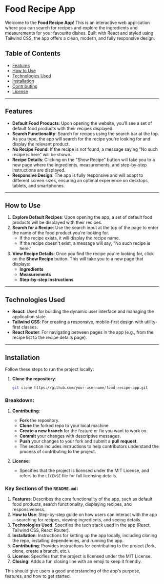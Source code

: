 # Food Recipe App

Welcome to the **Food Recipe App**! This is an interactive web application where you can search for recipes and explore the ingredients and measurements for your favourite dishes. Built with React and styled using Tailwind CSS, the app offers a clean, modern, and fully responsive design.

## Table of Contents
- [Features](#features)
- [How to Use](#how-to-use)
- [Technologies Used](#technologies-used)
- [Installation](#installation)
- [Contributing](#contributing)
- [License](#license)

---

## Features
- **Default Food Products**: Upon opening the website, you'll see a set of default food products with their recipes displayed.
- **Search Functionality**: Search for recipes using the search bar at the top. As you type, the app will search for the recipe you're looking for and display the relevant product.
- **No Recipe Found**: If the recipe is not found, a message saying "No such recipe is here" will be shown.
- **Recipe Details**: Clicking on the "Show Recipe" button will take you to a new page where the ingredients, measurements, and step-by-step instructions are displayed.
- **Responsive Design**: The app is fully responsive and will adapt to different screen sizes, ensuring an optimal experience on desktops, tablets, and smartphones.

---

## How to Use
1. **Explore Default Recipes**: Upon opening the app, a set of default food products will be displayed with their recipes.
2. **Search for a Recipe**: Use the search input at the top of the page to enter the name of the food product you're looking for.
   - If the recipe exists, it will display the recipe name.
   - If the recipe doesn't exist, a message will say, "No such recipe is here."
3. **View Recipe Details**: Once you find the recipe you're looking for, click on the **Show Recipe** button. This will take you to a new page that displays:
   - **Ingredients**
   - **Measurements**
   - **Step-by-step Instructions**

---

## Technologies Used
- **React**: Used for building the dynamic user interface and managing the application state.
- **Tailwind CSS**: For creating a responsive, mobile-first design with utility-first classes.
- **React Router**: For navigating between pages in the app (e.g., from the recipe list to the recipe details page).

---

## Installation

Follow these steps to run the project locally:

1. **Clone the repository**:
   ```bash
   git clone https://github.com/your-username/food-recipe-app.git


### Breakdown:
1. **Contributing**:
   - **Fork** the repository.
   - **Clone** the forked repo to your local machine.
   - **Create a new branch** for the feature or fix you want to work on.
   - **Commit** your changes with descriptive messages.
   - **Push** your changes to your fork and submit a **pull request**.
   - The section includes instructions to help contributors understand the process of contributing to the project.

2. **License**:
   - Specifies that the project is licensed under the MIT License, and refers to the `LICENSE` file for full licensing details.

### Key Sections of the `README.md`:
1. **Features**: Describes the core functionality of the app, such as default food products, search functionality, displaying recipes, and responsiveness.
2. **How to Use**: Step-by-step guide on how users can interact with the app—searching for recipes, viewing ingredients, and seeing details.
3. **Technologies Used**: Specifies the tech stack used in the app (React, Tailwind CSS, React Router).
4. **Installation**: Instructions for setting up the app locally, including cloning the repo, installing dependencies, and running the app.
5. **Contributing**: Provides instructions for contributing to the project (fork, clone, create a branch, etc.).
6. **License**: Specifies that the project is licensed under the MIT License.
7. **Closing**: Adds a fun closing line with an emoji to keep it friendly.

This should give users a good understanding of the app's purpose, features, and how to get started.
